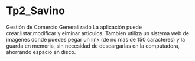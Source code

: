 # Tp2_Savino
Gestión de Comercio Generalizado
La aplicación puede crear,listar,modificar y elminar articulos.
Tambien utiliza un sistema web de imagenes donde puedes pegar un link (de no mas de 150 caracteres) y la guarda en memoria,
sin necesidad de descargarlas en la computadora, ahorrando espacio en disco.
